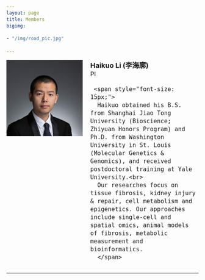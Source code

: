 ```yaml
---
layout: page
title: Members
bigimg:

- "/img/road_pic.jpg"

---
```



<div style="display: flex; align-items: flex-start; font-size: 18px;">
  <div style="flex-shrink: 0; margin-right: 20px;">
    <img src="/img/peopleimg/haikuoli.jpg" style="width: 100%; max-width: 200px;" />
  </div>
  <div style="flex-grow: 1;">
    <strong>Haikuo Li (李海廓)</strong><br>
    <span style="font-size: 16px;">
      PI<br>
    </span>
    
     <span style="font-size: 15px;">
      Haikuo obtained his B.S. from Shanghai Jiao Tong University (Bioscience; Zhiyuan Honors Program) and Ph.D. from Washington University in St. Louis (Molecular Genetics & Genomics), and received postdoctoral training at Yale University.<br>
      Our researches focus on tissue fibrosis, kidney injury & repair, cell metabolism and epigenetics. Our approaches include single-cell and spatial omics, animal models of fibrosis, metabolic measurement and bioinformatics.
      </span>
  </div>
</div>

<hr>

